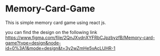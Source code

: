 # Memory-Card-Game
This is simple memory card game using react js.

you can find the design on the following link https://www.figma.com/file/2QnJXvdnXYFRbCJpzbyzfB/Memory-card-game?type=design&node-id=0%3A1&mode=design&t=3y2wZmHe5vAcLUHR-1
